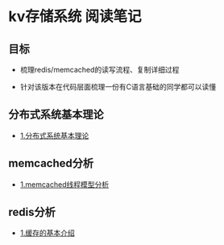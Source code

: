 # kv存储系统 阅读笔记

## 目标

- 梳理redis/memcached的读写流程、复制详细过程

- 针对该版本在代码层面梳理一份有C语言基础的同学都可以读懂


## 分布式系统基本理论
- [1.分布式系统基本理论](./document/m分布式系统基本理论.md)

## memcached分析
- [1.memcached线程模型分析](./document/memcached线程模型分析.md)

## redis分析
- [1.缓存的基本介绍](./document/缓存的基本介绍.md)
